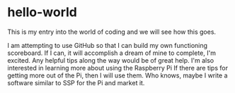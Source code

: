 # hello-world
This is my entry into the world of coding and we will see how this goes.

I am attempting to use GitHub so that I can build my own functioning scoreboard.  If I can, it will accomplish a dream of mine to complete, I'm excited.
Any helpful tips along the way would be of great help. I'm also interested in learning more about using the Raspberry Pi
If there are tips for getting more out of the Pi, then I will use them.  Who knows, maybe I write a software similar to
SSP for the Pi and market it.
